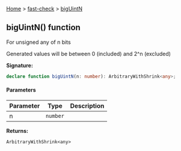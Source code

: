 [Home](/) &gt; [fast-check](../fast-check.md) &gt; [bigUintN](bigUintN.md)

## bigUintN() function

For unsigned any of n bits

Generated values will be between 0 (included) and 2^n (excluded)

<b>Signature:</b>

```typescript
declare function bigUintN(n: number): ArbitraryWithShrink<any>;
```

#### Parameters

|  Parameter | Type | Description |
|  --- | --- | --- |
|  n | <code>number</code> |  |

<b>Returns:</b>

`ArbitraryWithShrink<any>`

